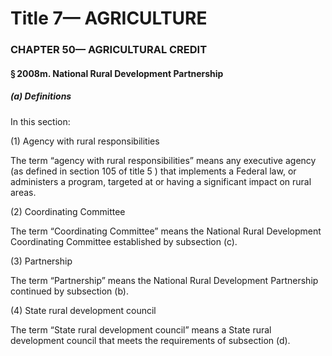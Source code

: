 
# Title 7— AGRICULTURE
### CHAPTER 50— AGRICULTURAL CREDIT
#### § 2008m. National Rural Development Partnership
##### (a) Definitions

In this section:

(1) Agency with rural responsibilities

The term “agency with rural responsibilities” means any executive agency (as defined in section 105 of title 5 ) that implements a Federal law, or administers a program, targeted at or having a significant impact on rural areas.

(2) Coordinating Committee

The term “Coordinating Committee” means the National Rural Development Coordinating Committee established by subsection (c).

(3) Partnership

The term “Partnership” means the National Rural Development Partnership continued by subsection (b).

(4) State rural development council

The term “State rural development council” means a State rural development council that meets the requirements of subsection (d).
